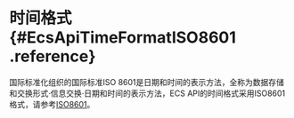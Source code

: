 # 时间格式 {#EcsApiTimeFormatISO8601 .reference}

国际标准化组织的国际标准ISO 8601是日期和时间的表示方法，全称为数据存储和交换形式·信息交换·日期和时间的表示方法，ECS API的时间格式采用ISO8601格式，请参考[ISO8601](https://en.wikipedia.org/wiki/ISO_8601)。

